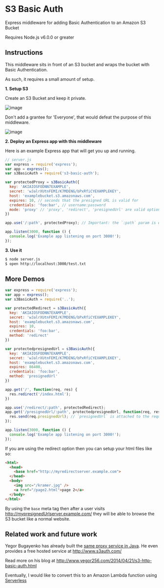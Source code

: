 # S3 Basic Auth

Express middleware for adding Basic Authentication to an Amazon S3 Bucket

Requires Node.js v6.0.0 or greater

## Instructions

This middleware sits in front of an S3 bucket and wraps the bucket with Basic Authentication.

As such, it requires a small amount of setup.

**1. Setup S3**

Create an S3 Bucket and keep it private.

![image](https://cloud.githubusercontent.com/assets/6847633/17079094/de269018-50ba-11e6-8f8e-8c7379f15aa9.png)

Don't add a grantee for 'Everyone', that would defeat the purpose of this middleware.

![image](https://cloud.githubusercontent.com/assets/6847633/17079112/3d550b8c-50bb-11e6-9a3b-51ae17296f7a.png)

**2. Deploy an Express app with this middleware**

Here is an example Express app that will get you up and running.

```js
// server.js
var express = require('express');
var app = express();
var s3BasicAuth = require('s3-basic-auth');

var protectedProxy = s3BasicAuth({
  key: 'AKIAIOSFODNN7EXAMPLE',
  secret: 'wJalrXUtnFEMI/K7MDENG/bPxRfiCYEXAMPLEKEY',
  host: 'examplebucket.s3.amazonaws.com',
  expires: 10, // seconds that the presigned URL is valid for
  credentials: 'foo:bar', // username:password
  mode: 'proxy' // 'proxy', 'redirect', 'presignedUrl' are valid options
})

app.use('/:path', protectedProxy); // Important: the `:path` param is expected by the middleware

app.listen(3000, function () {
  console.log('Example app listening on port 3000!');
});
```

**3. Use it**

```sh
$ node server.js
$ open http://localhost:3000/test.txt
```

## More Demos

```js
var express = require('express');
var app = express();
var s3BasicAuth = require('..');

var protectedRedirect = s3BasicAuth({
  key: 'AKIAIOSFODNN7EXAMPLE',
  secret: 'wJalrXUtnFEMI/K7MDENG/bPxRfiCYEXAMPLEKEY',
  host: 'examplebucket.s3.amazonaws.com',
  expires: 10,
  credentials: 'foo:bar',
  method: 'redirect'
})

var protectedpresignedUrl = s3BasicAuth({
  key: 'AKIAIOSFODNN7EXAMPLE',
  secret: 'wJalrXUtnFEMI/K7MDENG/bPxRfiCYEXAMPLEKEY',
  host: 'examplebucket.s3.amazonaws.com',
  expires: 86400,
  credentials: 'foo:bar',
  method: 'presignedUrl'
})

app.get('/', function(req, res) {
  res.redirect('/index.html');
})

app.use('/redirect/:path', protectedRedirect);
app.get('/presignedUrl/:path', protectedpresignedUrl, function(req, res) {
  res.send(req.presignedUrl); // `presignedUrl` is attached to the request object
});

app.listen(3000, function () {
  console.log('Example app listening on port 3000!');
});

```

If you are using the redirect option then you can setup your html files like so:

```html
<html>
  <head>
    <base href="http://myredirectserver.example.com">
  </head>
  <body>
    <img src="/kramer.jpg" />
    <a href="/page2.html">page 2</a>
  </body>
</html>
```

By using the `base` meta tag then after a user visits http://mypresignedUrlserver.example.com/
they will be able to browse the S3 bucket like a normal website.

## Related work and future work

Yegor Bugayenko has already built the [same proxy service in Java](https://github.com/yegor256/s3auth).
He even provides a free hosted service at http://www.s3auth.com/

Read more on his blog at http://www.yegor256.com/2014/04/21/s3-http-basic-auth.html

Eventually, I would like to convert this to an Amazon Lambda function using [Serverless](http://serverless.com/)
